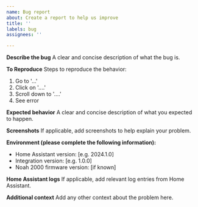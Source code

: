```yaml
---
name: Bug report
about: Create a report to help us improve
title: ''
labels: bug
assignees: ''

---
```


**Describe the bug**
A clear and concise description of what the bug is.

**To Reproduce**
Steps to reproduce the behavior:
1. Go to '...'
2. Click on '....'
3. Scroll down to '....'
4. See error

**Expected behavior**
A clear and concise description of what you expected to happen.

**Screenshots**
If applicable, add screenshots to help explain your problem.

**Environment (please complete the following information):**
 - Home Assistant version: [e.g. 2024.1.0]
 - Integration version: [e.g. 1.0.0]
 - Noah 2000 firmware version: [if known]

**Home Assistant logs**
If applicable, add relevant log entries from Home Assistant.

**Additional context**
Add any other context about the problem here.